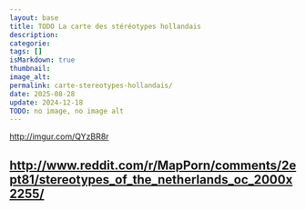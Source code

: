 ```yaml
---
layout: base
title: TODO La carte des stéréotypes hollandais
description: 
categorie: 
tags: []
isMarkdown: true
thumbnail: 
image_alt: 
permalink: carte-stereotypes-hollandais/
date: 2025-08-28
update: 2024-12-18
TODO: no image, no image alt
---
```




http://imgur.com/QYzBR8r

http://www.reddit.com/r/MapPorn/comments/2ept81/stereotypes_of_the_netherlands_oc_2000x2255/
---